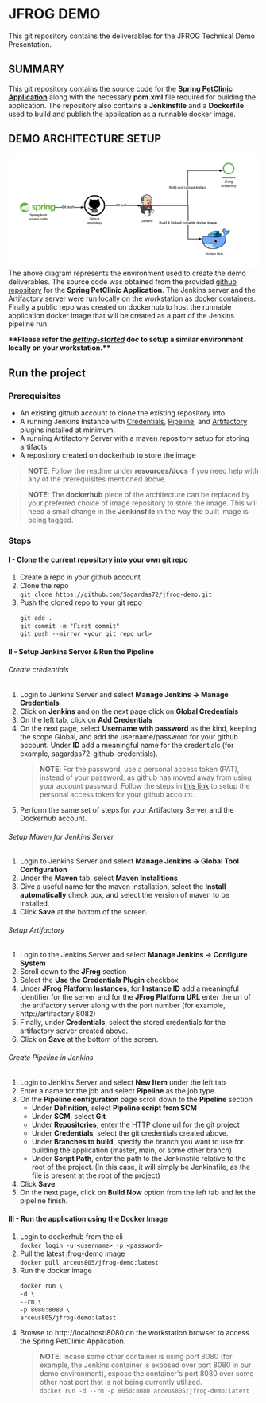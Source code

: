 # JFROG DEMO
This git repository contains the deliverables for the JFROG Technical Demo Presentation.

## SUMMARY
This git repository contains the source code for the [**Spring PetClinic Application**](https://github.com/spring-projects/spring-petclinic) along with the necessary **pom.xml** file required for building the application. The repository also contains a **Jenkinsfile** and a **Dockerfile** used to build and publish the application as a runnable docker image.

## DEMO ARCHITECTURE SETUP
![Preview1](./resources/images/Jfrog-demo-arch.png)
The above diagram represents the environment used to create the demo deliverables. The source code was obtained from the provided [github repository](https://github.com/spring-projects/spring-petclinic) for the **Spring PetClinic Application**. The Jenkins server and the Artifactory server were run locally on the workstation as docker containers. Finally a public repo was created on dockerhub to host the runnable application docker image that will be created as a part of the Jenkins pipeline run.

**\*\*Please refer the [*getting-started*](./resources/docs/getting-started.md) doc to setup a similar environment locally on your workstation.\*\***

## Run the project

### Prerequisites
- An existing github account to clone the existing repository into.
- A running Jenkins Instance with [Credentials](https://github.com/jenkinsci/credentials-plugin/blob/master/docs/user.adoc), [Pipeline](https://www.jenkins.io/doc/book/pipeline/jenkinsfile/), and [Artifactory](https://www.jenkins.io/doc/pipeline/steps/artifactory/#artifactory-plugin) plugins installed at minimum.
- A running Artifactory Server with a maven repository setup for storing artifacts
- A repository created on dockerhub to store the image
> **NOTE**: Follow the readme under **resources/docs** if you need help with any of the prerequisites mentioned above.
  
>  **NOTE**: The **dockerhub** piece of the architecture can be replaced by your preferred choice of image repository to store the image. This will need a small change in the **Jenkinsfile** in the way the built image is being tagged. 
  
### Steps

#### I - Clone the current repository into your own git repo
1. Create a repo in your github account
2. Clone the repo<br />
   ```git clone https://github.com/Sagardas72/jfrog-demo.git```
3. Push the cloned repo to your git repo 
   ```
   git add .
   git commit -m "First commit"
   git push --mirror <your git repo url>
   ```
   
#### II - Setup Jenkins Server & Run the Pipeline

###### Create credentials
1. Login to Jenkins Server and select **Manage Jenkins -> Manage Credentials**
2. Click on **Jenkins** and on the next page click on **Global Credentials**
3. On the left tab, click on **Add Credentials**
4. On the next page, select **Username with password** as the kind, keeping the scope Global, and add the username/password for your github account. Under **ID** add a meaningful name for the credentials (for example, sagardas72-github-credentials). 
   > **NOTE**: For the password, use a personal access token (PAT), instead of your password, as github has moved away from using your account password. Follow the steps in [this link](https://docs.github.com/en/authentication/keeping-your-account-and-data-secure/creating-a-personal-access-token) to setup the personal access token for your github account.
5. Perform the same set of steps for your Artifactory Server and the Dockerhub account.

###### Setup Maven for Jenkins Server
1. Login to Jenkins Server and select **Manage Jenkins -> Global Tool Configuration**
2. Under the **Maven** tab, select **Maven Installtions**
3. Give a useful name for the maven installation, select the **Install automatically** check box, and select the version of maven to be installed.
4. Click **Save** at the bottom of the screen.

###### Setup Artifactory
1. Login to the Jenkins Server and select **Manage Jenkins -> Configure System**
2. Scroll down to the **JFrog** section
3. Select the **Use the Credentials Plugin** checkbox
4. Under **JFrog Platform Instances**, for **Instance ID** add a meaningful identifier for the server and for the **JFrog Platform URL** enter the url of the artifactory server along with the port number (for example, http://artifactory:8082)
5. Finally, under **Credentials**, select the stored credentials for the artifactory server created above.
6. Click on **Save** at the bottom of the screen.

###### Create Pipeline in Jenkins
1. Login to Jenkins Server and select **New Item** under the left tab
2. Enter a name for the job and select **Pipeline** as the job type.
3. On the **Pipeline configuration** page scroll down to the **Pipeline** section
   - Under **Definition**, select **Pipeline script from SCM**
   - Under **SCM**, select **Git**
   - Under **Repositories**, enter the HTTP clone url for the git project
   - Under **Credentials**, select the git credentials created above. 
   - Under **Branches to build**, specify the branch you want to use for building the application (master, main, or some other branch)
   - Under **Script Path**, enter the path to the Jenkinsfile relative to the root of the project. (In this case, it will simply be Jenkinsfile, as the file is present at the root of the project)
4. Click **Save**
5. On the next page, click on **Build Now** option from the left tab and let the pipeline finish.

#### III - Run the application using the Docker Image
1. Login to dockerhub from the cli<br />
   ```docker login -u <username> -p <password>```
2. Pull the latest jfrog-demo image<br />
   ```docker pull arceus805/jfrog-demo:latest```
3. Run the docker image
   ```
   docker run \
   -d \
   --rm \
   -p 8080:8080 \
   arceus805/jfrog-demo:latest
   ```
4. Browse to http://localhost:8080 on the workstation browser to access the Spring PetClinic Application.
   > **NOTE**: Incase some other container is using port 8080 (for example, the Jenkins container is exposed over port 8080 in our demo environment), expose the container's port 8080 over some other host port that is not being currently utilized.<br />
   ```docker run -d --rm -p 8050:8080 arceus805/jfrog-demo:latest```

